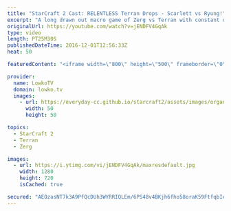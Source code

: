 ```yaml
---
title: "StarCraft 2 Cast: RELENTLESS Terran Drops - Scarlett vs Ryung!"
excerpt: "A long drawn out macro game of Zerg vs Terran with constant drops. Subscribe for more videos: http://lowko.tv/youtube More StarCraft 2 Casts: https://goo.gl/fi5EXG  In this professional match of StarCraft 2 there's a lot of Medivac harass. All throughout the game both players try and build up their armies"
originalUrl: https://youtube.com/watch?v=jENDFV4GqAk
type: video
length: PT25M30S
publishedDateTime: 2016-12-01T12:56:33Z
heat: 50

featuredContent: "<iframe width=\"800\" height=\"500\" frameborder=\"0\" src=\"https://www.youtube.com/embed/jENDFV4GqAk\" allow=\"accelerometer; autoplay; encrypted-media; gyroscope; picture-in-picture\" allowfullscreen></iframe>"

provider:
  name: LowkoTV
  domain: lowko.tv
  images:
    - url: https://everyday-cc.github.io/starcraft2/assets/images/organizations/lowko.tv-50x50.jpg
      width: 50
      height: 50

topics:
  - StarCraft 2
  - Terran
  - Zerg

images:
  - url: https://i.ytimg.com/vi/jENDFV4GqAk/maxresdefault.jpg
    width: 1280
    height: 720
    isCached: true

secured: "AEOzasNT7k3A9PfQcDUh3WYRRIQLEm/6PS48v4BKjh6fho58oraK59FtfqbIexjnUODlzktNJIBTRAf5JEF6kyIK7xIonPiuRo66u4MKte0WR709sytk7jG+zRZRg7GgKd1+mdjizpcppgR4vW05ANNYcwxcqBgbT5kKmi96uEhUJz1fvP7HhVQNRXwzc9nW2/zPgt6Tf/JEl1JG4HICkvdJIiCpovnZNUFp18HxjbUajga9ZMHimdZSgdsm0GZlvXStHbzSO/htf/zrHHbUVWS756JDT4ykzbtcc0+mEmgBvBjOi3demwN4DyAWen+DA0RhH/zZq8iZcdGmgVW6mtdE1RH3XhAhdoSSb393IQepMCpnUmhgUARyfxPLm57tYhWWzJM+fxY8UJux6OEmyBA2Gap7FSrJi3culLG7K+Zz8mc7oJxCNLgjwI5rChgE;F7K34s/OcgjMyW1DOacHCQ=="
---
```


